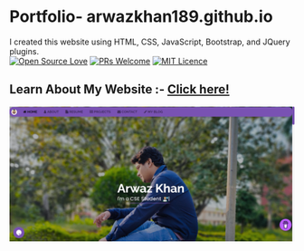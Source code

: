 # Portfolio- arwazkhan189.github.io

I created this website using HTML, CSS, JavaScript, Bootstrap, and JQuery plugins.
<br>
[![Open Source Love](https://badges.frapsoft.com/os/v2/open-source.svg?v=103)](https://github.com/ellerbrock/open-source-badges/)
[![PRs Welcome](https://img.shields.io/badge/PRs-welcome-brightgreen.svg?style=flat-square)](http://makeapullrequest.com)
[![MIT Licence](https://badges.frapsoft.com/os/mit/mit.svg?v=103)](https://opensource.org/licenses/mit-license.php)
<br>

## Learn About My Website :- [Click here!](https://dev.to/arwazkhan189/my-portfolio-website-2bhj)

<img src='https://github.com/arwazkhan189/arwazkhan189.github.io/blob/main/website%20img.png' alt='website home '>
